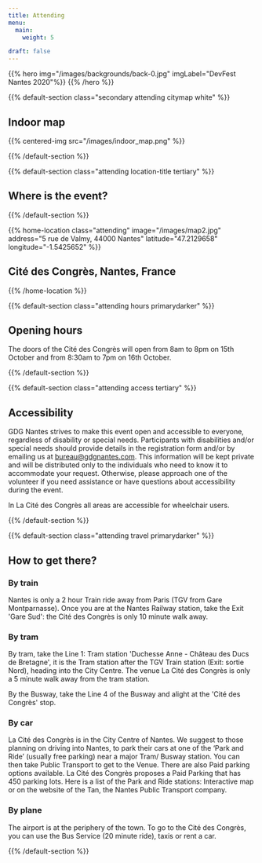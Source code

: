 ```yaml
---
title: Attending
menu:
  main:
    weight: 5

draft: false
---
```


{{% hero img="/images/backgrounds/back-0.jpg" imgLabel="DevFest Nantes 2020"%}}
{{% /hero %}}

{{% default-section class="secondary attending citymap white" %}}

## Indoor map

{{% centered-img src="/images/indoor_map.png" %}}

{{% /default-section %}}

{{% default-section class="attending location-title tertiary" %}}

## Where is the event?

{{% /default-section %}}

{{% home-location
    class="attending"
    image="/images/map2.jpg"
    address="5 rue de Valmy, 44000 Nantes"
    latitude="47.2129658"
    longitude="-1.5425652" %}}

## Cité des Congrès, Nantes, France

{{% /home-location %}}

{{% default-section class="attending hours primarydarker" %}}

## Opening hours

The doors of the Cité des Congrès will open from 8am to 8pm on 15th October and from 8:30am to 7pm on 16th October.

{{% /default-section %}}

{{% default-section class="attending access tertiary" %}}

## Accessibility

GDG Nantes strives to make this event open and accessible to everyone, regardless of disability or special needs. Participants with disabilities and/or special needs should provide details in the registration form and/or by emailing us at bureau@gdgnantes.com. This information will be kept private and will be distributed only to the individuals who need to know it to accommodate your request. Otherwise, please approach one of the volunteer if you need assistance or have questions about accessibility during the event.

In La Cité des Congrès all areas are accessible for wheelchair users.

{{% /default-section %}}

{{% default-section class="attending travel primarydarker" %}}

## How to get there?

### By train

Nantes is only a 2 hour Train ride away from Paris (TGV from Gare Montparnasse).
Once you are at the Nantes Railway station, take the Exit 'Gare Sud': the Cité des Congrès is only 10 minute walk away.

### By tram

By tram, take the Line 1: Tram station 'Duchesse Anne - Château des Ducs de Bretagne', it is the Tram station after the TGV Train station (Exit: sortie Nord), heading into the City Centre. The venue La Cité des Congrès is only a 5 minute walk away from the tram station.

By the Busway, take the Line 4 of the Busway and alight at the 'Cité des Congrès' stop.

### By car

La Cité des Congrès is in the City Centre of Nantes. We suggest to those planning on driving into Nantes, to park their cars at one of the ‘Park and Ride’ (usually free parking) near a major Tram/ Busway station. You can then take Public Transport to get to the Venue. There are also Paid parking options available.
La Cité des Congrès proposes a Paid Parking that has 450 parking lots.
Here is a list of the Park and Ride stations: Interactive map or on the website of the Tan, the Nantes Public Transport company.

### By plane

The airport is at the periphery of the town. To go to the Cité des Congrès, you can use the Bus Service (20 minute ride), taxis or rent a car.

{{% /default-section %}}
